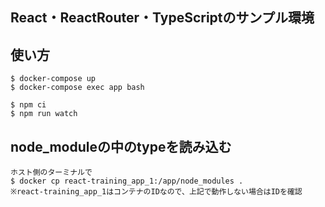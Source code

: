 ## React・ReactRouter・TypeScriptのサンプル環境

## 使い方

```
$ docker-compose up
$ docker-compose exec app bash

$ npm ci
$ npm run watch
```

## node_moduleの中のtypeを読み込む

```
ホスト側のターミナルで
$ docker cp react-training_app_1:/app/node_modules .
※react-training_app_1はコンテナのIDなので、上記で動作しない場合はIDを確認
```

